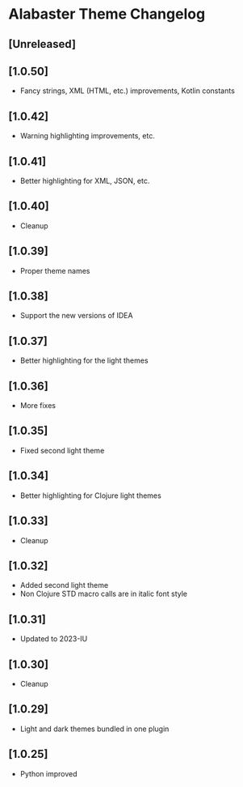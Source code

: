 <!-- Keep a Changelog guide -> https://keepachangelog.com -->

# Alabaster Theme Changelog

## [Unreleased]

## [1.0.50]
- Fancy strings, XML (HTML, etc.) improvements, Kotlin constants 

## [1.0.42]
- Warning highlighting improvements, etc.

## [1.0.41]
- Better highlighting for XML, JSON, etc.


## [1.0.40]
- Cleanup

## [1.0.39]
- Proper theme names

## [1.0.38]
- Support the new versions of IDEA

## [1.0.37]
- Better highlighting for the light themes

## [1.0.36]
- More fixes

## [1.0.35]
- Fixed second light theme

## [1.0.34]
- Better highlighting for Clojure light themes

## [1.0.33]
- Cleanup

## [1.0.32]
- Added second light theme
- Non Clojure STD macro calls are in italic font style

## [1.0.31]
- Updated to 2023-IU

## [1.0.30]
- Cleanup

## [1.0.29]
- Light and dark themes bundled in one plugin

## [1.0.25]
- Python improved
